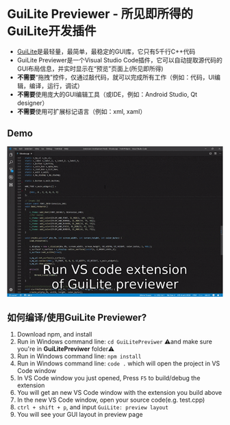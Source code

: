 # GuiLite Previewer - 所见即所得的GuiLite开发插件
- [GuiLite](https://gitee.com/idea4good/GuiLite)是最轻量，最简单，最稳定的GUI库，它只有5千行C++代码
- GuiLite Previewer是一个Visual Studio Code插件，它可以自动提取源代码的GUI布局信息，并实时显示在“预览”页面上(所见即所得)
- **不需要**“拖拽”控件，仅通过敲代码，就可以完成所有工作（例如：代码，UI编辑，编译，运行，调试）
- **不需要**使用庞大的GUI编辑工具（或IDE，例如：Android Studio, Qt designer）
- **不需要**使用可扩展标记语言（例如：xml, xaml）

## Demo
![demo](demo.gif)

## 如何编译/使用GuiLite Previewer?
1. Download npm, and install
2. Run in Windows command line: `cd GuiLitePreviwer` ⚠️and make sure you're in **GuiLitePreviwer** folder⚠️
3. Run in Windows command line: `npm install` 
4. Run in Windows command line: `code .` which will open the project in VS Code window
5. In VS Code window you just opened, Press `F5` to build/debug the extension
6. You will get an new VS Code window with the extension you build above
7. In the new VS Code window, open your source code(e.g. test.cpp)
8. `ctrl + shift + p`, and input `GuiLite: preview layout`
9. You will see your GUI layout in preview page
